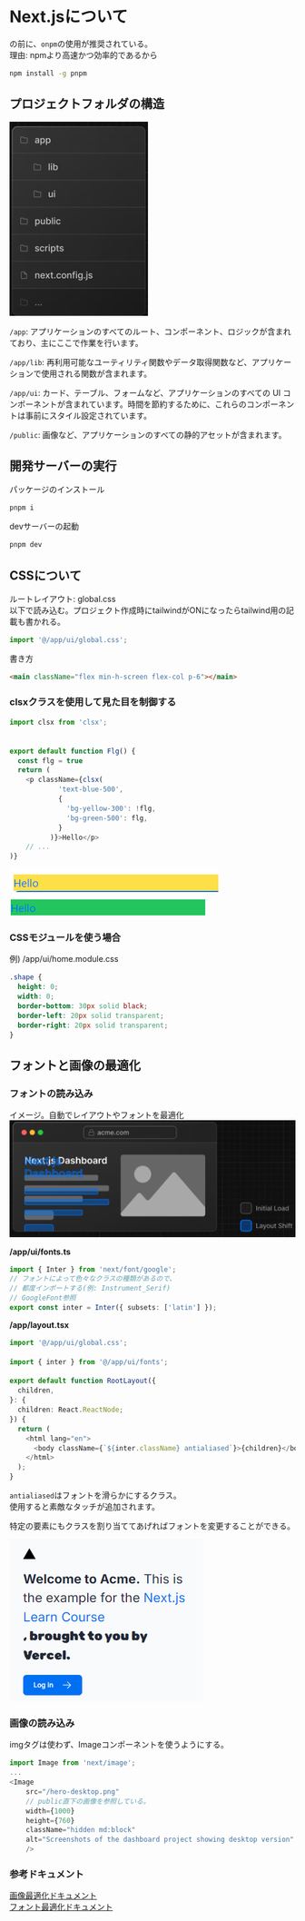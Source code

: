 # Next.jsについて

の前に、`onpm`の使用が推奨されている。  
理由: npmより高速かつ効率的であるから
```sh
npm install -g pnpm
```

## プロジェクトフォルダの構造
![alt text](images/image-fo.png)

`/app`: アプリケーションのすべてのルート、コンポーネント、ロジックが含まれており、主にここで作業を行います。

`/app/lib`: 再利用可能なユーティリティ関数やデータ取得関数など、アプリケーションで使用される関数が含まれます。

`/app/ui`: カード、テーブル、フォームなど、アプリケーションのすべての UI コンポーネントが含まれています。時間を節約するために、これらのコンポーネントは事前にスタイル設定されています。

`/public`: 画像など、アプリケーションのすべての静的アセットが含まれます。

## 開発サーバーの実行

パッケージのインストール
```sh
pnpm i
```
devサーバーの起動
```sh
pnpm dev
```

## CSSについて

ルートレイアウト: global.css  
以下で読み込む。プロジェクト作成時にtailwindがONになったらtailwind用の記載も書かれる。
```js
import '@/app/ui/global.css';
```

書き方
```html
<main className="flex min-h-screen flex-col p-6"></main>
```
### clsxクラスを使用して見た目を制御する
```js
import clsx from 'clsx';


export default function Flg() {
  const flg = true
  return (
    <p className={clsx(
            'text-blue-500',
            {
              'bg-yellow-300': !flg,
              'bg-green-500': flg,
            }
          )}>Hello</p>
    // ...
)}
```
![alt text](images/image-y.png)
![alt text](images/image-g.png)
### CSSモジュールを使う場合
例) /app/ui/home.module.css
```css
.shape {
  height: 0;
  width: 0;
  border-bottom: 30px solid black;
  border-left: 20px solid transparent;
  border-right: 20px solid transparent;
}
```

## フォントと画像の最適化

### フォントの読み込み
イメージ。自動でレイアウトやフォントを最適化
![alt text](images/image-layout.png)

**/app/ui/fonts.ts**
```ts
import { Inter } from 'next/font/google';
// フォントによって色々なクラスの種類があるので、
// 都度インポートする(例: Instrument_Serif)
// GoogleFont参照
export const inter = Inter({ subsets: ['latin'] });
```
**/app/layout.tsx**
```ts
import '@/app/ui/global.css';

import { inter } from '@/app/ui/fonts';
 
export default function RootLayout({
  children,
}: {
  children: React.ReactNode;
}) {
  return (
    <html lang="en">
      <body className={`${inter.className} antialiased`}>{children}</body>
    </html>
  );
}
```
`antialiased`はフォントを滑らかにするクラス。  
使用すると素敵なタッチが追加されます。  

特定の要素にもクラスを割り当ててあげればフォントを変更することができる。

![alt text](images/image-2.png)

### 画像の読み込み
imgタグは使わず、Imageコンポーネントを使うようにする。
```js
import Image from 'next/image';
...
<Image
    src="/hero-desktop.png"
    // public直下の画像を参照している。
    width={1000}
    height={760}
    className="hidden md:block"
    alt="Screenshots of the dashboard project showing desktop version"
    />
```

### 参考ドキュメント
[画像最適化ドキュメント](https://nextjs.org/docs/app/building-your-application/optimizing/images)  
[フォント最適化ドキュメント](https://nextjs.org/docs/app/building-your-application/optimizing/fonts)